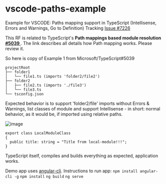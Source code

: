 # vscode-paths-example
Example for VSCODE: Paths mapping support in TypeScript (Intellisense, Errors and Warnings, Go to Definition) 
Tracking [Issue #7226](https://github.com/Microsoft/vscode/issues/7226)

This RF is related to TypeScript's **Path mappings based module resolution [#5039 ](https://github.com/Microsoft/TypeScript/issues/5039)**.  The link describes all details how Path mapping works. Please review it.

So here is copy of Example 1 from Microsoft/TypeScript#5039

```
projectRoot
├── folder1
│   └── file1.ts (imports 'folder2/file2')
├── folder2
│   ├── file2.ts (imports './file3')
│   └── file3.ts
└── tsconfig.json
```

Expected behavior is to support 'folder2/file' imports without Errors & Warnings, list classes of module and support Intellisense - in short: normal behavior, as it would be, if imported using relative paths.

![image](https://cloud.githubusercontent.com/assets/12189125/15805862/23ed829e-2b47-11e6-902e-8816f443064f.png)

```
export class LocalModuleClass
{
  public title: string = "Title from local-module!!!";
}
```

TypeScript itself, compiles and builds everything as expected, application works.

Demo app uses [angular-cli](https://github.com/angular/angular-cli). Instructions to run app:
`npm install angular-cli -g`
`npm install`
`ng build`
`ng serve`

